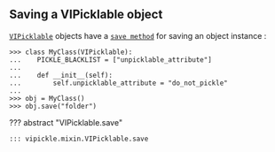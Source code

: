 ## Saving a VIPicklable object

[`VIPicklable`](/vipickle/reference/vipickle/mixin/#vipickle.mixin.VIPicklable) objects have a
[`save method`](/vipickle/reference/vipickle/mixin/#vipickle.mixin.VIPicklable.save) for saving an object instance :

```pycon
>>> class MyClass(VIPicklable):
...    PICKLE_BLACKLIST = ["unpicklable_attribute"]
...
...    def __init__(self):
...        self.unpicklable_attribute = "do_not_pickle"
...
>>> obj = MyClass()
>>> obj.save("folder")
```

??? abstract "VIPicklable.save"

    ::: vipickle.mixin.VIPicklable.save
